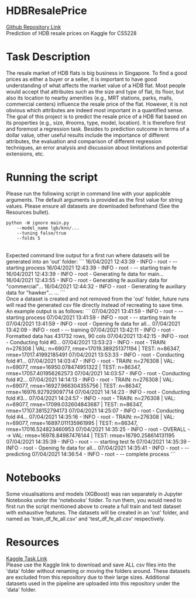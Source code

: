 # HDBResalePrice
[Github Repository Link](https://github.com/pillowtann/HDBResalePrice)<br>
Prediction of HDB resale prices on Kaggle for CS5228

# Task Description
The resale market of HDB flats is big business in Singapore. To find a good prices as either a buyer or a seller, it is important to have good understanding of what affects the market value of a HDB flat. Most people would accept that attributes such as the size and type of flat, its floor, but also its location to nearby amenities (e.g., MRT stations, parks, malls, commercial centers) influence the resale price of the flat. However, it is not obvious which attributes are indeed most important in a quantified sense.<br>
The goal of this project is to predict the resale price of a HDB flat based on its properties (e.g., size, #rooms, type, model, location). It is therefore first and foremost a regression task. Besides to prediction outcome in terms of a dollar value, other useful results include the importance of different attributes, the evaluation and comparison of different regression techniques, an error analysis and discussion about limitations and potential extensions, etc.

# Running the script
Please run the following script in command line with your applicable arguments.
The default arguments is provided as the first value for string values.
Please ensure all datasets are downloaded beforehand (See the Resources bullet).
```
python -W ignore main.py
	--model_name lgb/knn/...
	--tuning false/true
	--folds 5
```
<br>
Expected command line output for a first run where datasets will be generated into an 'out' folder:
```
16/04/2021 12:43:39 - INFO - root -   -- starting process
16/04/2021 12:43:39 - INFO - root -   -- starting train fe
16/04/2021 12:43:39 - INFO - root -   Generating fe data for main...
16/04/2021 12:43:55 - INFO - root -   Generating fe auxiliary data for "commercial"...
16/04/2021 12:44:32 - INFO - root -   Generating fe auxiliary data for "hawker"...
...
```
<br>
Once a dataset is created and not removed from the 'out' folder, future runs will read the generated csv file directly instead of recreating to save time. An example output is as follows:
```
07/04/2021 13:41:59 - INFO - root -   -- starting process
07/04/2021 13:41:59 - INFO - root -   -- starting train fe
07/04/2021 13:41:59 - INFO - root -   Opening fe data for all...
07/04/2021 13:42:09 - INFO - root -   -- training
07/04/2021 13:42:11 - INFO - root -   Formatted data has 431732 rows, 90 cols
07/04/2021 13:42:15 - INFO - root -   Conducting fold #0...
07/04/2021 13:53:23 - INFO - root -   TRAIN: n=276308 | VAL: n=69077, rmse=17019.389251371194 | TEST: n=86347, rmse=17017.41992185491
07/04/2021 13:53:33 - INFO - root -   Conducting fold #1...
07/04/2021 14:03:47 - INFO - root -   TRAIN: n=276308 | VAL: n=69077, rmse=16950.078474951322 | TEST: n=86347, rmse=17057.401956262573
07/04/2021 14:03:57 - INFO - root -   Conducting fold #2...
07/04/2021 14:14:13 - INFO - root -   TRAIN: n=276308 | VAL: n=69077, rmse=16927.966304355756 | TEST: n=86347, rmse=16976.927929097714
07/04/2021 14:14:23 - INFO - root -   Conducting fold #3...
07/04/2021 14:24:57 - INFO - root -   TRAIN: n=276308 | VAL: n=69077, rmse=17099.032604843687 | TEST: n=86347, rmse=17107.38152794173
07/04/2021 14:25:07 - INFO - root -   Conducting fold #4...
07/04/2021 14:35:16 - INFO - root -   TRAIN: n=276308 | VAL: n=69077, rmse=16897.011135961995 | TEST: n=86347, rmse=17016.524823460953
07/04/2021 14:35:25 - INFO - root -   OVERALL --> VAL: rmse=16978.84987476144 | TEST: rmse=16790.258614131195
07/04/2021 14:35:39 - INFO - root -   -- starting test fe
07/04/2021 14:35:39 - INFO - root -   Opening fe data for all...
07/04/2021 14:35:41 - INFO - root -   -- predicting
07/04/2021 14:36:54 - INFO - root -   -- complete process
```

# Notebooks
Some visualisations and models (XGBoost) was ran separately in Jupyter Notebooks under the 'notebooks' folder. To run them, you would need to first run the script mentioned above to create a full train and test dataset with exhaustive features. The datasets will be created in an 'out' folder, and named as 'train_df_fe_all.csv' and 'test_df_fe_all.csv' respectively. 

# Resources
[Kaggle Task Link](https://www.kaggle.com/c/cs5228-2020-semester-2-final-project/overview)<br>
Please use the Kaggle link to download and save ALL csv files into the 'data' folder without renaming or moving the folders around. 
These datasets are excluded from this repository due to their large sizes. 
Additional datasets used in the pipeline are uploaded into this repository under the 'data' folder.
